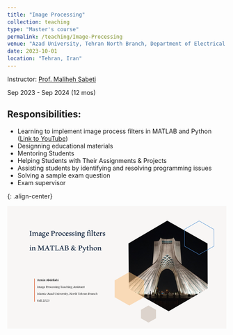 ```yaml
---
title: "Image Processing"
collection: teaching
type: "Master's course"
permalink: /teaching/Image-Processing
venue: "Azad University, Tehran North Branch, Department of Electrical and Computer Science"
date: 2023-10-01
location: "Tehran, Iran"
---
```


Instructor: [Prof. Maliheh Sabeti](https://scholar.google.com/citations?user=Qn_ik_gAAAAJ&hl=en&oi=sra)

Sep 2023 - Sep 2024 (12 mos)

## Responsibilities:
- Learning to implement image process filters in MATLAB and Python ([Link to YouTube](https://youtu.be/fRVrkqmvTgM?si=L71TiMJSFDOwSn3b))
- Designning educational materials
- Mentoring Students
- Helping Students with Their Assignments & Projects
- Assisting students by identifying and resolving programming issues
- Solving a sample exam question
- Exam supervisor

![](){: .align-center}


<a href="https://youtu.be/fRVrkqmvTgM?si=L71TiMJSFDOwSn3b" target="_blank"><img src="/images/Image-processing.png" /></a>
